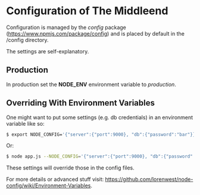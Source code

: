 
# Configuration of The Middleend

Configuration is managed by the *config* package
(https://www.npmjs.com/package/config) and is placed
by default in the /config directory.

The settings are self-explanatory.

## Production

In production set the **NODE_ENV** environment variable to
*production*.

## Overriding With Environment Variables

One might want to put some settings (e.g. db credentials)
in an environment variable like so:

```bash
$ export NODE_CONFIG='{"server":{"port":9000}, "db":{"password":"bar"}}'
```

Or:

```bash
$ node app.js --NODE_CONFIG='{"server":{"port":9000}, "db":{"password":"bar"}}'
```

These settings will override those in the config files.

For more details or advanced stuff visit:
https://github.com/lorenwest/node-config/wiki/Environment-Variables.
